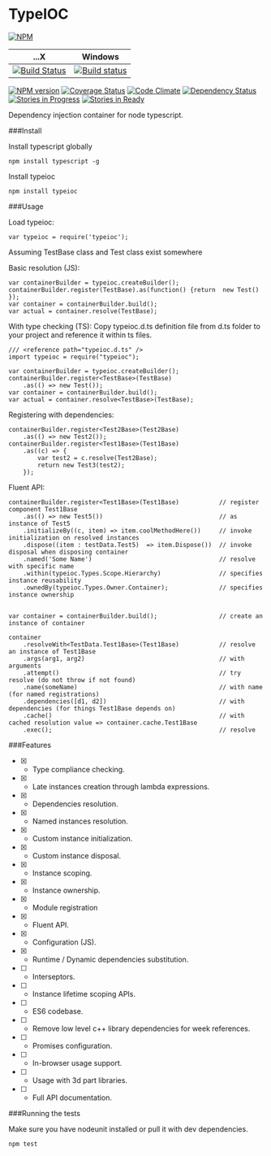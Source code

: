 TypeIOC
=======

 [![NPM](https://nodei.co/npm/typeioc.png?downloads=true)](https://nodei.co/npm/typeioc/)

...X           | Windows   
-------------- | ------------
[![Build Status](https://travis-ci.org/maxgherman/TypeIOC.svg?branch=master)](https://travis-ci.org/maxgherman/TypeIOC)|[![Build status](https://ci.appveyor.com/api/projects/status/0813svinij5s2cg7)](https://ci.appveyor.com/project/maxgherman/typeioc)

 [![NPM version](https://badge.fury.io/js/typeioc.svg)](http://badge.fury.io/js/typeioc)
 [![Coverage Status](https://img.shields.io/coveralls/maxgherman/TypeIOC.svg)](https://coveralls.io/r/maxgherman/TypeIOC?branch=master)
 [![Code Climate](https://codeclimate.com/github/maxgherman/TypeIOC.png)](https://codeclimate.com/github/maxgherman/TypeIOC)
 [![Dependency Status](https://gemnasium.com/maxgherman/TypeIOC.svg)](https://gemnasium.com/maxgherman/TypeIOC)
 [![Stories in Progress](https://badge.waffle.io/maxgherman/TypeIOC.svg?label=In%20Progress&title=In%20Progress)](http://waffle.io/maxgherman/TypeIOC)
 [![Stories in Ready](https://badge.waffle.io/maxgherman/TypeIOC.svg?label=ready&title=Ready)](http://waffle.io/maxgherman/TypeIOC)


Dependency injection container for node typescript.

###Install

Install typescript globally

```
npm install typescript -g
```

Install typeioc

```
npm install typeioc
```

###Usage

Load typeioc:

```
var typeioc = require('typeioc');
```

Assuming TestBase class and Test class exist somewhere 

Basic resolution (JS):
```
var containerBuilder = typeioc.createBuilder();
containerBuilder.register(TestBase).as(function() {return  new Test() });
var container = containerBuilder.build();
var actual = container.resolve(TestBase);
```

With type checking (TS):
Copy typeioc.d.ts definition file from d.ts folder to your project and reference it within ts files.

```
/// <reference path="typeioc.d.ts" />
import typeioc = require("typeioc");

var containerBuilder = typeioc.createBuilder();
containerBuilder.register<TestBase>(TestBase)
    .as(() => new Test());
var container = containerBuilder.build();
var actual = container.resolve<TestBase>(TestBase);
```

Registering with dependencies:
```
containerBuilder.register<Test2Base>(Test2Base)
    .as(() => new Test2());
containerBuilder.register<Test1Base>(Test1Base)
    .as((c) => {
        var test2 = c.resolve(Test2Base);
        return new Test3(test2);
    });
```

Fluent API:
```
containerBuilder.register<Test1Base>(Test1Base)           // register component Test1Base
    .as(() => new Test5())                                // as instance of Test5
    .initializeBy((c, item) => item.coolMethodHere())     // invoke initialization on resolved instances
    .dispose((item : testData.Test5)  => item.Dispose())  // invoke disposal when disposing container
    .named('Some Name')                                   // resolve with specific name
    .within(typeioc.Types.Scope.Hierarchy)                // specifies instance reusability
    .ownedBy(typeioc.Types.Owner.Container);              // specifies instance ownership


var container = containerBuilder.build();                 // create an instance of container

container
    .resolveWith<TestData.Test1Base>(Test1Base)           // resolve an instance of Test1Base
    .args(arg1, arg2)                                     // with arguments
    .attempt()                                            // try resolve (do not throw if not found)
    .name(someName)                                       // with name (for named registrations)
    .dependencies([d1, d2])                               // with dependencies (for things Test1Base depends on)
    .cache()                                              // with cached resolution value => container.cache.Test1Base
    .exec();                                              // resolve

```

###Features

- [x] - Type compliance checking.
- [x] - Late instances creation through lambda expressions.
- [x] - Dependencies resolution.
- [x] - Named instances resolution.
- [x] - Custom instance initialization.
- [x] - Custom instance disposal.
- [x] - Instance scoping.
- [x] - Instance ownership.
- [x] - Module registration
- [x] - Fluent API.
- [x] - Configuration (JS).
- [x] - Runtime / Dynamic dependencies substitution.
- [ ] - Interseptors.
- [ ] - Instance lifetime scoping APIs.
- [ ] - ES6 codebase.
- [ ] - Remove low level c++ library dependencies for week references.
- [ ] - Promises configuration.
- [ ] - In-browser usage support.
- [ ] - Usage with 3d part libraries.
- [ ] - Full API documentation.

###Running the tests

Make sure you have nodeunit installed or pull it with dev dependencies.

```
npm test
```
